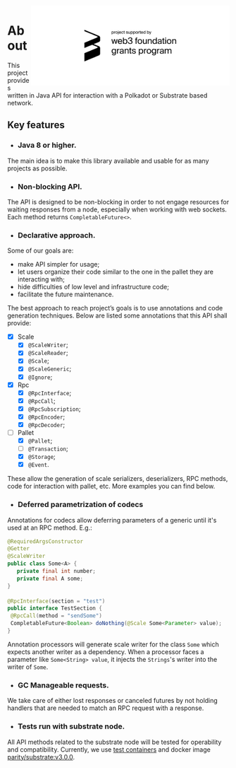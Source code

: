 <a href="https://github.com/w3f/Grants-Program/blob/master/applications/substrate_client_java.md">
  <img align="right" width="450" src="./docs/web3 foundation_grants_badge_black.svg">
</a>

# About
This project provides written in Java API for interaction with a Polkadot or Substrate based network.

## Key features
- ### Java 8 or higher.
The main idea is to make this library available and usable for as many projects as possible.

- ### Non-blocking API.

The API is designed to be non-blocking in order to not engage resources for waiting responses from a node, especially when working with web sockets.
Each method returns `CompletableFuture<>`.

- ### Declarative approach.
Some of our goals are:
- make API simpler for usage;
- let users organize their code similar to the one in the pallet they are interacting with;
- hide difficulties of low level and infrastructure code;
- facilitate the future maintenance.

The best approach to reach project’s goals is to use annotations and code generation techniques. Below are listed some annotations that this API shall provide:
- [x] Scale
    - [x] `@ScaleWriter`;
    - [x] `@ScaleReader`;
    - [x] `@Scale`;
    - [x] `@ScaleGeneric`;
    - [x] `@Ignore`;

- [x] Rpc
    - [x] `@RpcInterface`;
    - [x] `@RpcCall`;
    - [x] `@RpcSubscription`;
    - [x] `@RpcEncoder`;
    - [x] `@RpcDecoder`;

- [ ] Pallet
    - [x] `@Pallet`;
    - [ ] `@Transaction`;
    - [x] `@Storage`;
    - [x] `@Event`.

These allow the generation of scale serializers, deserializers, RPC methods, code for interaction with pallet, etc.
More examples you can find below.

- ### Deferred parametrization of codecs
Annotations for codecs allow deferring parameters of a generic until it's used at an RPC method. E.g.:
 ```java
@RequiredArgsConstructor
@Getter
@ScaleWriter
public class Some<A> {
    private final int number;
    private final A some;
}

@RpcInterface(section = "test")
public interface TestSection {
  @RpcCall(method = "sendSome")
  CompletableFuture<Boolean> doNothing(@Scale Some<Parameter> value);
}
```
Annotation processors will generate scale writer for the class `Some` which expects another writer as a dependency.
When a processor faces a parameter like `Some<String> value`, it injects the `Strings`'s writer into the writer of `Some`.

- ### GC Manageable requests.
We take care of either lost responses or canceled futures by not holding handlers that are needed to match an RPC request with a response.

- ### Tests run with substrate node.
All API methods related to the substrate node will be tested for operability and compatibility.
Currently, we use [test containers](https://www.testcontainers.org/) and docker image [parity/substrate:v3.0.0](https://hub.docker.com/layers/parity/substrate/v3.0.0/images/sha256-1aef07509d757c584320773c476dcb6077578bbf2f5e468ceb413dcf908897f1?context=explore).
